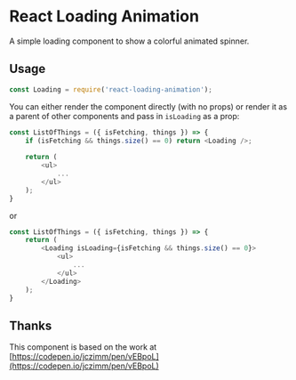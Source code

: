 # React Loading Animation

A simple loading component to show a colorful animated spinner.


## Usage

```javascript
const Loading = require('react-loading-animation');
```

You can either render the component directly (with no props) or render it as a parent
of other components and pass in `isLoading` as a prop:

```javascript
const ListOfThings = ({ isFetching, things }) => {
    if (isFetching && things.size() == 0) return <Loading />;
    
    return (
        <ul>
            ...
        </ul>
    );
}
```

or

```javascript
const ListOfThings = ({ isFetching, things }) => {
    return (
        <Loading isLoading={isFetching && things.size() == 0}>
            <ul>
                ...
            </ul>
        </Loading>
    );
}
```


## Thanks

This component is based on the work at [https://codepen.io/jczimm/pen/vEBpoL](https://codepen.io/jczimm/pen/vEBpoL)